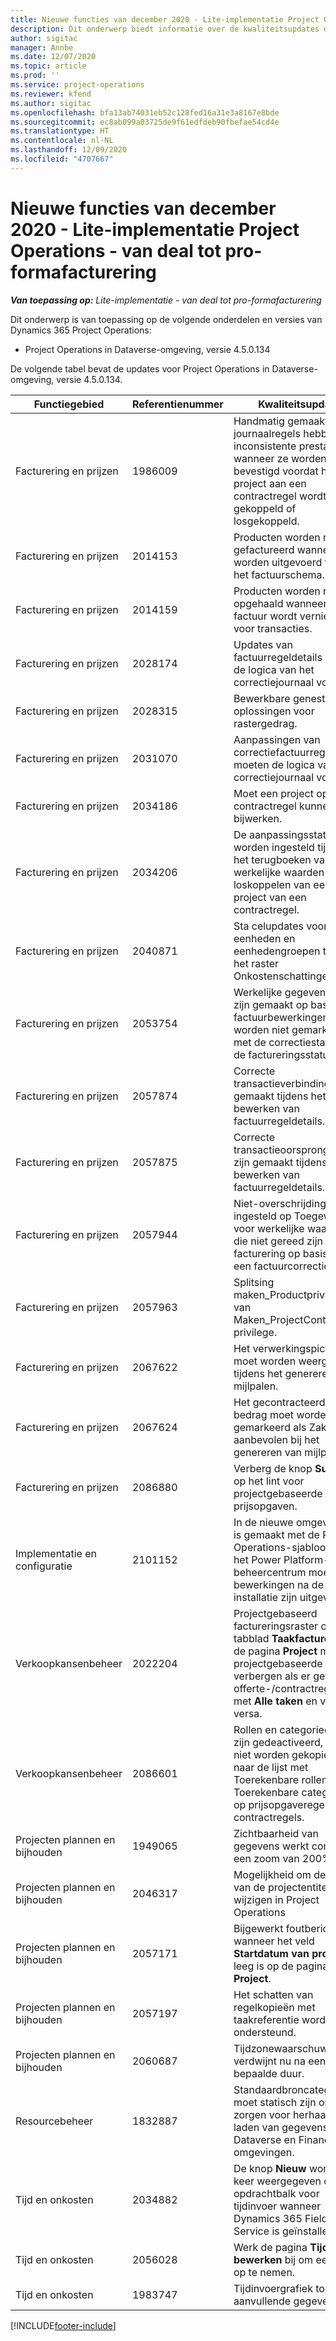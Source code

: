 ```yaml
---
title: Nieuwe functies van december 2020 - Lite-implementatie Project Operations - van deal tot pro-formafacturering
description: Dit onderwerp biedt informatie over de kwaliteitsupdates die beschikbaar zijn in de release van december 2020 van Lite-implementatie Project Operations - van deal tot pro-formafacturering.
author: sigitac
manager: Annbe
ms.date: 12/07/2020
ms.topic: article
ms.prod: ''
ms.service: project-operations
ms.reviewer: kfend
ms.author: sigitac
ms.openlocfilehash: bfa13ab74031eb52c128fed16a31e3a8167e8bde
ms.sourcegitcommit: ec8ab099a03725de9f61edfdeb90fbefae54cd4e
ms.translationtype: HT
ms.contentlocale: nl-NL
ms.lasthandoff: 12/09/2020
ms.locfileid: "4707667"
---
```

# <a name="whats-new-december-2020---project-operations-lite-deployment---deal-to-proforma-invoicing"></a>Nieuwe functies van december 2020 - Lite-implementatie Project Operations - van deal tot pro-formafacturering

_**Van toepassing op:** Lite-implementatie - van deal tot pro-formafacturering_

Dit onderwerp is van toepassing op de volgende onderdelen en versies van Dynamics 365 Project Operations:

  - Project Operations in Dataverse-omgeving, versie 4.5.0.134 

De volgende tabel bevat de updates voor Project Operations in Dataverse-omgeving, versie 4.5.0.134.

| **Functiegebied** | **Referentienummer** | **Kwaliteitsupdate** |
| --- | --- | --- |
| Facturering en prijzen | 1986009 | Handmatig gemaakte journaalregels hebben inconsistente prestaties wanneer ze worden bevestigd voordat het project aan een contractregel wordt gekoppeld of losgekoppeld. |
| Facturering en prijzen | 2014153 | Producten worden niet gefactureerd wanneer ze worden uitgevoerd vanuit het factuurschema. |
| Facturering en prijzen | 2014159 | Producten worden niet opgehaald wanneer de factuur wordt vernieuwd voor transacties. |
| Facturering en prijzen | 2028174 | Updates van factuurregeldetails moeten de logica van het correctiejournaal volgen. |
| Facturering en prijzen | 2028315 | Bewerkbare geneste oplossingen voor rastergedrag. |
| Facturering en prijzen | 2031070 | Aanpassingen van correctiefactuurregeldetails moeten de logica van het correctiejournaal volgen. |
| Facturering en prijzen | 2034186 | Moet een project op een contractregel kunnen bijwerken. |
| Facturering en prijzen | 2034206 | De aanpassingsstatus moet worden ingesteld tijdens het terugboeken van werkelijke waarden bij het loskoppelen van een project van een contractregel. |
| Facturering en prijzen | 2040871 | Sta celupdates voor eenheden en eenhedengroepen toe in het raster Onkostenschattingen. |
| Facturering en prijzen | 2053754 | Werkelijke gegevens die zijn gemaakt op basis van factuurbewerkingen, worden niet gemarkeerd met de correctiestatus en de factureringsstatus. |
| Facturering en prijzen | 2057874 | Correcte transactieverbinding gemaakt tijdens het bewerken van factuurregeldetails. |
| Facturering en prijzen | 2057875 | Correcte transactieoorsprongen die zijn gemaakt tijdens het bewerken van factuurregeldetails. |
| Facturering en prijzen | 2057944 | Niet-overschrijdingsstatus ingesteld op Toegewezen voor werkelijke waarden die niet gereed zijn voor facturering op basis van een factuurcorrectie. |
| Facturering en prijzen | 2057963 | Splitsing maken\_Productprivilege van Maken\_ProjectContract-privilege. |
| Facturering en prijzen | 2067622 | Het verwerkingspictogram moet worden weergegeven tijdens het genereren van mijlpalen. |
| Facturering en prijzen | 2067624 | Het gecontracteerde bedrag moet worden gemarkeerd als Zakelijk aanbevolen bij het genereren van mijlpalen. |
| Facturering en prijzen | 2086880 | Verberg de knop **Suggestie** op het lint voor projectgebaseerde prijsopgaven. |
| Implementatie en configuratie | 2101152 | In de nieuwe omgeving die is gemaakt met de Project Operations-sjabloon van het Power Platform-beheercentrum moeten alle bewerkingen na de installatie zijn uitgevoerd. |
| Verkoopkansenbeheer | 2022204 | Projectgebaseerd factureringsraster op het tabblad **Taakfacturering** op de pagina **Project** moet het projectgebaseerde raster verbergen als er geen offerte-/contractregel is met **Alle taken** en vice versa. |
| Verkoopkansenbeheer | 2086601 | Rollen en categorieën die zijn gedeactiveerd, mogen niet worden gekopieerd naar de lijst met Toerekenbare rollen en Toerekenbare categorieën op prijsopgaveregels en contractregels. |
| Projecten plannen en bijhouden | 1949065 | Zichtbaarheid van gegevens werkt correct bij een zoom van 200% |
| Projecten plannen en bijhouden | 2046317 | Mogelijkheid om de naam van de projectentiteit te wijzigen in Project Operations |
| Projecten plannen en bijhouden | 2057171 | Bijgewerkt foutbericht wanneer het veld **Startdatum van project** leeg is op de pagina **Project**. |
| Projecten plannen en bijhouden | 2057197 | Het schatten van regelkopieën met taakreferentie wordt niet ondersteund. |
| Projecten plannen en bijhouden | 2060687 | Tijdzonewaarschuwing verdwijnt nu na een bepaalde duur. |
| Resourcebeheer | 1832887 | Standaardbroncategorie-id moet statisch zijn om te zorgen voor herhaalbaar laden van gegevens voor Dataverse en Finance-omgevingen. |
| Tijd en onkosten | 2034882 | De knop **Nieuw** wordt twee keer weergegeven op de opdrachtbalk voor tijdinvoer wanneer Dynamics 365 Field Service is geïnstalleerd. |
| Tijd en onkosten | 2056028 | Werk de pagina **Tijd bewerken** bij om een tijdlijn op te nemen. |
| Tijd en onkosten | 1983747 | Tijdinvoergrafiek toont aanvullende gegevens. |


[!INCLUDE[footer-include](../../includes/footer-banner.md)]